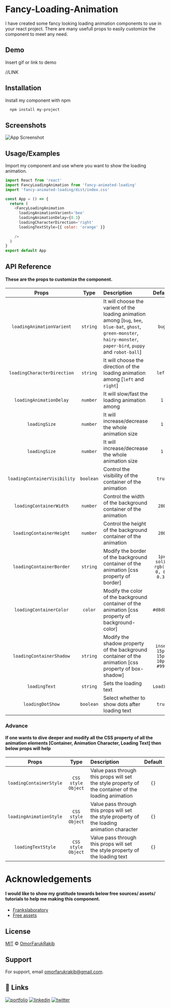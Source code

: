 
# Fancy-Loading-Animation

I have created some fancy looking loading animation components to use in your react project. There are many usefull props to easily customize the component to meet any need.


## Demo

Insert gif or link to demo

//LINK 
## Installation

Install my component with npm

```bash
  npm install my-project
```
    
## Screenshots

![App Screenshot](https://via.placeholder.com/468x300?text=App+Screenshot+Here)


## Usage/Examples
Import my component and use where you want to show the loading animation.
```javascript
import React from 'react'
import FancyLoadingAnimation from 'fancy-animated-loading'
import 'fancy-animated-loading/dist/index.css'

const App = () => {
  return (
    <FancyLoadingAnimation
      loadingAnimationVarient='bee'
      loadingAnimationDelay={0.3}
      loadingCharacterDirection='right'
      loadingTextStyle={{ color: 'orange' }}
      
    />
  )
}
export default App
```


## API Reference

#### These are the props to customize the component.



| Props     | Type     | Description                | Default   |
| :--------: | :-------: | :------------------------- | :------:    |
| `loadingAnimationVarient`   | `string`  | It will choose the varient of the loading animation among [`bug`, `bee`, `blue-bat`, `ghost`, `green-monster`, `hairy-monster`, `paper-bird`, `puppy` and `robot-ball`] | `bug`   |
| `loadingCharacterDirection`   | `string`  | It will choose the direction of the loading animation among [`left` and `right`] | `left`   |
| `loadingAnimationDelay`   | `number`  | It will slow/fast the loading animation among  | `1`   |
| `loadingSize`   | `number` | It will increase/decrease the whole animation size  | `1`  |
| `loadingSize`   | `number` | It will increase/decrease the whole animation size  | `1`  |
| `loadingContainerVisibility`   | `boolean` | Control the visibility of the container of the animation  | `true`  |
| `loadingContainerWidth`   | `number` | Control the width of the background container of the animation  | `280`  |
| `loadingContainerHeight`   | `number` | Control the height of the background container of the animation  | `280`  |
| `loadingContainerBorder`   | `string` | Modify the border of the background container of the animation [css property of border] | `1px solid rgb(0, 0, 0, 0.3)`  |
| `loadingContainerColor`   | `color` | Modify the color of the background container of the animation [css property of background-color] | `#d8d8d8`  |
| `loadingContainerShadow`   | `string` | Modify the shadow property of the background container of the animation [css property of box-shadow] | `inset 15px 15px 10px #999`  |
| `loadingText`   | `string` | Sets the loading text | `Loading`  |
| `loadingDotShow`   | `boolean` | Select whether to show dots after loading text | `true`  |

### Advance
#### If one wants to dive deeper and modify all the CSS property of all the animation elements [Container, Animation Character, Loading Text] then below props will help

| Props     | Type     | Description                | Default   |
| :--------: | :-------: | :------------------------- | :------:    |
| `loadingContainerStyle` | `CSS style Object` | Value pass through this props will set the style property of the container of the loading animation| `{}`    |
| `loadingAnimationStyle` | `CSS style Object` | Value pass through this props will set the style property of the loading animation character| `{}`    |
| `loadingTextStyle` | `CSS style Object` | Value pass through this props will set the style property of the loading text| `{}`    |

# Acknowledgements
#### I would like to show my gratitude towards below free sources/ assets/ tutorials to help me making this component.

 - [Frankslaboratory](https://www.youtube.com/c/Frankslaboratory)
 - [Free assets](https://bevouliin.com/)
 


## License

[MIT](https://choosealicense.com/licenses/mit/) © [OmorFarukRakib](https://github.com/OmorFarukRakib)


## Support

For support, email omorfarukrakib@gmail.com.




## 🔗 Links
[![portfolio](https://img.shields.io/badge/my_portfolio-000?style=for-the-badge&logo=ko-fi&logoColor=white)](https://katherinempeterson.com/)
[![linkedin](https://img.shields.io/badge/linkedin-0A66C2?style=for-the-badge&logo=linkedin&logoColor=white)](https://www.linkedin.com/)
[![twitter](https://img.shields.io/badge/twitter-1DA1F2?style=for-the-badge&logo=twitter&logoColor=white)](https://twitter.com/)


